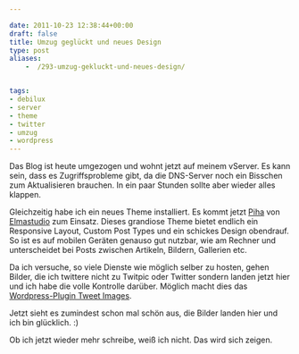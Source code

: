 ```yaml
---

date: 2011-10-23 12:38:44+00:00
draft: false
title: Umzug geglückt und neues Design
type: post
aliases:
    -  /293-umzug-gekluckt-und-neues-design/


tags:
- debilux
- server
- theme
- twitter
- umzug
- wordpress
---
```


Das Blog ist heute umgezogen und wohnt jetzt auf meinem vServer. Es kann sein, dass es Zugriffsprobleme gibt, da die DNS-Server noch ein Bisschen zum Aktualisieren brauchen. In ein paar Stunden sollte aber wieder alles klappen.

Gleichzeitig habe ich ein neues Theme installiert. Es kommt jetzt [Piha](http://www.elmastudio.de/wordpress-themes/piha/) von [Elmastudio](http://www.elmastudio.de/) zum Einsatz. Dieses grandiose Theme bietet endlich ein Responsive Layout, Custom Post Types und ein schickes Design obendrauf. So ist es auf mobilen Geräten genauso gut nutzbar, wie am Rechner und unterscheidet bei Posts zwischen Artikeln, Bildern, Gallerien etc.

Da ich versuche, so viele Dienste wie möglich selber zu hosten, gehen Bilder, die ich twittere nicht zu Twitpic oder Twitter sondern landen jetzt hier und ich habe die volle Kontrolle darüber. Möglich macht dies das [Wordpress-Plugin Tweet Images](https://wordpress.org/extend/plugins/tweet-images/).

Jetzt sieht es zumindest schon mal schön aus, die Bilder landen hier und ich bin glücklich. :)

Ob ich jetzt wieder mehr schreibe, weiß ich nicht. Das wird sich zeigen.
